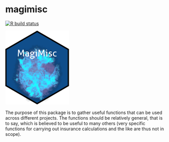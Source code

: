 # magimisc

<!-- badges: start -->
[![R build status](https://github.com/andrewaage/magimisc/workflows/R-CMD-check/badge.svg)](https://github.com/andrewaage/magimisc/actions)
<!-- badges: end -->

![](misc/imgfile.png)

The purpose of this package is to gather useful functions that can be used across different projects. The functions should be relatively general, that is to say, which is believed to be useful to many others (very specific functions for carrying out insurance calculations and the like are thus not in scope).

